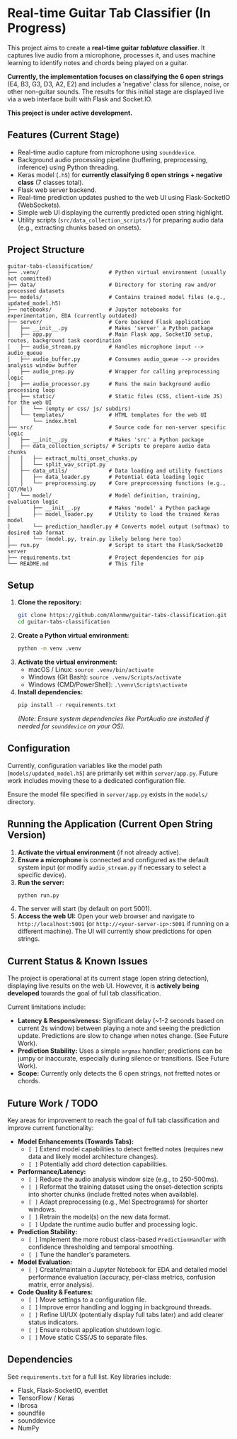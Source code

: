 # Real-time Guitar Tab Classifier (In Progress)

This project aims to create a **real-time guitar *tablature* classifier**. It captures live audio from a microphone, processes it, and uses machine learning to identify notes and chords being played on a guitar.

**Currently, the implementation focuses on classifying the 6 open strings** (E4, B3, G3, D3, A2, E2) and includes a 'negative' class for silence, noise, or other non-guitar sounds. The results for this initial stage are displayed live via a web interface built with Flask and Socket.IO.

**This project is under active development.**

## Features (Current Stage)

* Real-time audio capture from microphone using `sounddevice`.
* Background audio processing pipeline (buffering, preprocessing, inference) using Python threading.
* Keras model (`.h5`) for **currently classifying 6 open strings + negative class** (7 classes total).
* Flask web server backend.
* Real-time prediction updates pushed to the web UI using Flask-SocketIO (WebSockets).
* Simple web UI displaying the currently predicted open string highlight.
* Utility scripts (`src/data_collection_scripts/`) for preparing audio data (e.g., extracting chunks based on onsets).

## Project Structure
```
guitar-tabs-classification/
├── .venv/                      # Python virtual environment (usually not committed)
├── data/                       # Directory for storing raw and/or processed datasets
├── models/                     # Contains trained model files (e.g., updated_model.h5)
├── notebooks/                  # Jupyter notebooks for experimentation, EDA (currently outdated)
├── server/                     # Core backend Flask application
│   ├── __init__.py             # Makes 'server' a Python package
│   ├── app.py                  # Main Flask app, SocketIO setup, routes, background task coordination
│   ├── audio_stream.py         # Handles microphone input --> audio_queue
│   ├── audio_buffer.py         # Consumes audio_queue --> provides analysis window buffer
│   ├── audio_prep.py           # Wrapper for calling preprocessing logic
│   ├── audio_processor.py      # Runs the main background audio processing loop
│   ├── static/                 # Static files (CSS, client-side JS) for the web UI
│   │   └── (empty or css/ js/ subdirs)
│   └── templates/              # HTML templates for the web UI
│       └── index.html
├── src/                        # Source code for non-server specific logic
│   ├── __init__.py             # Makes 'src' a Python package
│   ├── data_collection_scripts/ # Scripts to prepare audio data chunks
│   │   ├── extract_multi_onset_chunks.py
│   │   └── split_wav_script.py
│   ├── data_utils/             # Data loading and utility functions
│   │   ├── data_loader.py      # Potential data loading logic
│   │   └── preprocessing.py    # Core preprocessing functions (e.g., CQT/Mel)
│   └── model/                  # Model definition, training, evaluation logic
│       ├── __init__.py         # Makes 'model' a Python package
│       ├── model_loader.py     # Utility to load the trained Keras model
│       └── prediction_handler.py # Converts model output (softmax) to desired tab format
│       └── (model.py, train.py likely belong here too)
├── run.py                      # Script to start the Flask/SocketIO server
├── requirements.txt            # Project dependencies for pip
└── README.md                   # This file
```

## Setup

1.  **Clone the repository:**
    ```bash
    git clone https://github.com/Alonmw/guitar-tabs-classification.git
    cd guitar-tabs-classification
    ```
2.  **Create a Python virtual environment:**
    ```bash
    python -m venv .venv
    ```
3.  **Activate the virtual environment:**
    * macOS / Linux: `source .venv/bin/activate`
    * Windows (Git Bash): `source .venv/Scripts/activate`
    * Windows (CMD/PowerShell): `.\venv\Scripts\activate`
4.  **Install dependencies:**
    ```bash
    pip install -r requirements.txt
    ```
    *(Note: Ensure system dependencies like PortAudio are installed if needed for `sounddevice` on your OS).*

## Configuration

Currently, configuration variables like the model path (`models/updated_model.h5`) are primarily set within `server/app.py`. Future work includes moving these to a dedicated configuration file.

Ensure the model file specified in `server/app.py` exists in the `models/` directory.

## Running the Application (Current Open String Version)

1.  **Activate the virtual environment** (if not already active).
2.  **Ensure a microphone** is connected and configured as the default system input (or modify `audio_stream.py` if necessary to select a specific device).
3.  **Run the server:**
    ```bash
    python run.py
    ```
4.  The server will start (by default on port 5001).
5.  **Access the web UI:** Open your web browser and navigate to `http://localhost:5001` (or `http://<your-server-ip>:5001` if running on a different machine). The UI will currently show predictions for open strings.

## Current Status & Known Issues

The project is operational at its current stage (open string detection), displaying live results on the web UI. However, it is **actively being developed** towards the goal of full tab classification.

Current limitations include:

* **Latency & Responsiveness:** Significant delay (~1-2 seconds based on current 2s window) between playing a note and seeing the prediction update. Predictions are slow to change when notes change. (See Future Work).
* **Prediction Stability:** Uses a simple `argmax` handler; predictions can be jumpy or inaccurate, especially during silence or transitions. (See Future Work).
* **Scope:** Currently only detects the 6 open strings, not fretted notes or chords.

## Future Work / TODO

Key areas for improvement to reach the goal of full tab classification and improve current functionality:

* **Model Enhancements (Towards Tabs):**
    * `[ ]` Extend model capabilities to detect fretted notes (requires new data and likely model architecture changes).
    * `[ ]` Potentially add chord detection capabilities.
* **Performance/Latency:**
    * `[ ]` Reduce the audio analysis window size (e.g., to 250-500ms).
    * `[ ]` Reformat the training dataset using the onset-detection scripts into shorter chunks (include fretted notes when available).
    * `[ ]` Adapt preprocessing (e.g., Mel Spectrograms) for shorter windows.
    * `[ ]` Retrain the model(s) on the new data format.
    * `[ ]` Update the runtime audio buffer and processing logic.
* **Prediction Stability:**
    * `[ ]` Implement the more robust class-based `PredictionHandler` with confidence thresholding and temporal smoothing.
    * `[ ]` Tune the handler's parameters.
* **Model Evaluation:**
    * `[ ]` Create/maintain a Jupyter Notebook for EDA and detailed model performance evaluation (accuracy, per-class metrics, confusion matrix, error analysis).
* **Code Quality & Features:**
    * `[ ]` Move settings to a configuration file.
    * `[ ]` Improve error handling and logging in background threads.
    * `[ ]` Refine UI/UX (potentially display full tabs later) and add clearer status indicators.
    * `[ ]` Ensure robust application shutdown logic.
    * `[ ]` Move static CSS/JS to separate files.

## Dependencies

See `requirements.txt` for a full list. Key libraries include:

* Flask, Flask-SocketIO, eventlet
* TensorFlow / Keras
* librosa
* soundfile
* sounddevice
* NumPy

